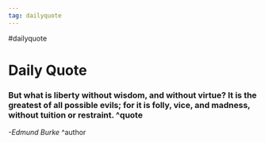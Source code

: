 ```yaml
---
tag: dailyquote
---
```


#dailyquote

# Daily Quote

### But what is liberty without wisdom, and without virtue? It is the greatest of all possible evils; for it is folly, vice, and madness, without tuition or restraint. ^quote
*-Edmund Burke* ^author
